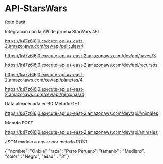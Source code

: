 # API-StarsWars
Reto Back

Integracion con la API de prueba StarWars API 

https://ksi7z6i6j0.execute-api.us-east-2.amazonaws.com/dev/api/peliculas/4

https://ksi7z6i6j0.execute-api.us-east-2.amazonaws.com/dev/api/naves/3

https://ksi7z6i6j0.execute-api.us-east-2.amazonaws.com/dev/api/recursos

https://ksi7z6i6j0.execute-api.us-east-2.amazonaws.com/dev/api/planetas/4

https://ksi7z6i6j0.execute-api.us-east-2.amazonaws.com/dev/api/personas/4

Data almacenada en BD Metodo GET

https://ksi7z6i6j0.execute-api.us-east-2.amazonaws.com/dev/api/Animales

Metodo POST

https://ksi7z6i6j0.execute-api.us-east-2.amazonaws.com/dev/api/animales

JSON modelo a enviar por metodo POST

{
   "nombre": "Onixia",
   "raza": "Perro Peruano",
   "tamanio" : "Mediano",
    "color" : "Negro",
    "edad" : "3"
}


